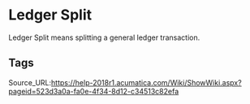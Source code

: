 # Ledger Split
Ledger Split means splitting a general ledger transaction.
## Tags
Source_URL:https://help-2018r1.acumatica.com/Wiki/ShowWiki.aspx?pageid=523d3a0a-fa0e-4f34-8d12-c34513c82efa
